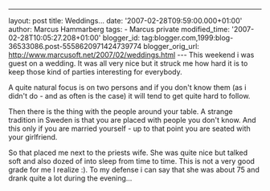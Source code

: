 ---
layout: post
title: Weddings...
date: '2007-02-28T09:59:00.000+01:00'
author: Marcus Hammarberg
tags: - Marcus
private
modified_time: '2007-02-28T10:05:27.208+01:00'
blogger_id: tag:blogger.com,1999:blog-36533086.post-5558620971424739774
blogger_orig_url: http://www.marcusoft.net/2007/02/weddings.html ---
This weekend i was guest on a wedding. It was all very nice but it
struck me how hard it is to keep those kind of parties interesting for
everybody.

A quite natural focus is on two persons and if you don't know them (as i
didn't do - and as often is the case) it will tend to get quite hard to
follow.

Then there is the thing with the people around your table. A strange
tradition in Sweden is that you are placed with people you don't know.
And this only if you are married yourself - up to that point you are
seated with your girlfriend.

So that placed me next to the priests wife. She was quite nice but
talked soft and also dozed of into sleep from time to time. This is not
a very good grade for me I realize :). To my defense i can say that she
was about 75 and drank quite a lot during the evening...
